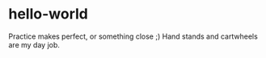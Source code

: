 # hello-world
Practice makes perfect, or something close ;)
Hand stands and cartwheels are my day job. 
